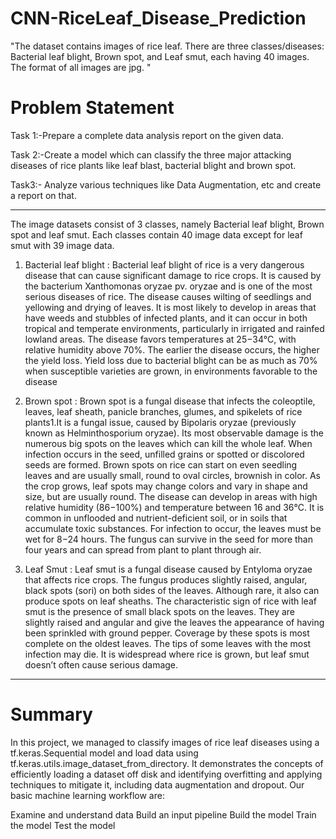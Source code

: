 # CNN-RiceLeaf_Disease_Prediction
"The dataset contains images of rice leaf. There are three classes/diseases: Bacterial leaf blight, Brown spot, and Leaf smut, each having 40 images. The format of all images are jpg. "

# Problem Statement
Task 1:-Prepare a complete data analysis report on the given data.

Task 2:-Create a model which can classify the three major attacking diseases of rice plants like leaf blast, bacterial blight and brown spot.

Task3:- Analyze various techniques like Data Augmentation, etc and create a report on that.

-----------------------------------------------------------------------------------------------------------------------------------------------------

The image datasets consist of 3 classes, namely Bacterial leaf blight, Brown spot and leaf smut. Each classes contain 40 image data except for leaf smut with 39 image data.

1) Bacterial leaf blight : Bacterial leaf blight of rice is a very dangerous disease that can cause significant damage to rice crops. It is caused by the bacterium Xanthomonas oryzae pv. oryzae and is one of the most serious diseases of rice. The disease causes wilting of seedlings and yellowing and drying of leaves. It is most likely to develop in areas that have weeds and stubbles of infected plants, and it can occur in both tropical and temperate environments, particularly in irrigated and rainfed lowland areas. The disease favors temperatures at 25−34°C, with relative humidity above 70%. The earlier the disease occurs, the higher the yield loss. Yield loss due to bacterial blight can be as much as 70% when susceptible varieties are grown, in environments favorable to the disease

2) Brown spot : Brown spot is a fungal disease that infects the coleoptile, leaves, leaf sheath, panicle branches, glumes, and spikelets of rice plants1.It is a fungal issue, caused by Bipolaris oryzae (previously known as Helminthosporium oryzae). Its most observable damage is the numerous big spots on the leaves which can kill the whole leaf. When infection occurs in the seed, unfilled grains or spotted or discolored seeds are formed. Brown spots on rice can start on even seedling leaves and are usually small, round to oval circles, brownish in color. As the crop grows, leaf spots may change colors and vary in shape and size, but are usually round. The disease can develop in areas with high relative humidity (86−100%) and temperature between 16 and 36°C. It is common in unflooded and nutrient-deficient soil, or in soils that accumulate toxic substances. For infection to occur, the leaves must be wet for 8−24 hours. The fungus can survive in the seed for more than four years and can spread from plant to plant through air.

3) Leaf Smut : Leaf smut is a fungal disease caused by Entyloma oryzae that affects rice crops. The fungus produces slightly raised, angular, black spots (sori) on both sides of the leaves. Although rare, it also can produce spots on leaf sheaths. The characteristic sign of rice with leaf smut is the presence of small black spots on the leaves. They are slightly raised and angular and give the leaves the appearance of having been sprinkled with ground pepper. Coverage by these spots is most complete on the oldest leaves. The tips of some leaves with the most infection may die. It is widespread where rice is grown, but leaf smut doesn’t often cause serious damage.
 
-----------------------------------------------------------------------------------------------------------------------------------------------------
# Summary
In this project, we managed to classify images of rice leaf diseases using a tf.keras.Sequential model and load data using tf.keras.utils.image_dataset_from_directory. It demonstrates the concepts of efficiently loading a dataset off disk and identifying overfitting and applying techniques to mitigate it, including data augmentation and dropout. Our basic machine learning workflow are:

Examine and understand data
Build an input pipeline
Build the model
Train the model
Test the model
